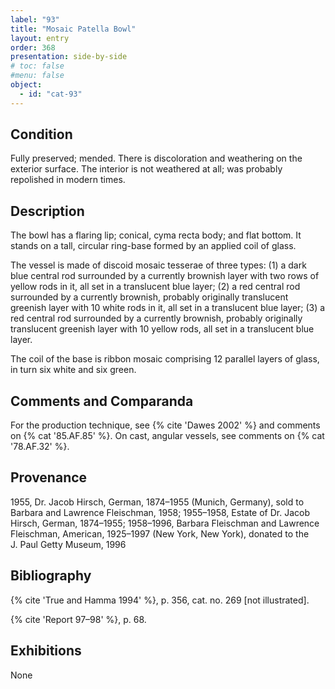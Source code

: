 ```yaml
---
label: "93"
title: "Mosaic Patella Bowl"
layout: entry
order: 368
presentation: side-by-side
# toc: false
#menu: false 
object:
  - id: "cat-93"
---
```


## Condition

Fully preserved; mended. There is discoloration and weathering on the exterior surface. The interior is not weathered at all; was probably repolished in modern times.

## Description

The bowl has a flaring lip; conical, cyma recta body; and flat bottom. It stands on a tall, circular ring-base formed by an applied coil of glass.

The vessel is made of discoid mosaic tesserae of three types: (1) a dark blue central rod surrounded by a currently brownish layer with two rows of yellow rods in it, all set in a translucent blue layer; (2) a red central rod surrounded by a currently brownish, probably originally translucent greenish layer with 10 white rods in it, all set in a translucent blue layer; (3) a red central rod surrounded by a currently brownish, probably originally translucent greenish layer with 10 yellow rods, all set in a translucent blue layer.

The coil of the base is ribbon mosaic comprising 12 parallel layers of glass, in turn six white and six green.

## Comments and Comparanda

For the production technique, see {% cite 'Dawes 2002' %} and comments on {% cat '85.AF.85' %}. On cast, angular vessels, see comments on {% cat '78.AF.32' %}.

## Provenance

1955, Dr. Jacob Hirsch, German, 1874–1955 (Munich, Germany), sold to Barbara and Lawrence Fleischman, 1958; 1955–1958, Estate of Dr. Jacob Hirsch, German, 1874–1955; 1958–1996, Barbara Fleischman and Lawrence Fleischman, American, 1925–1997 (New York, New York), donated to the J. Paul Getty Museum, 1996

## Bibliography

{% cite 'True and Hamma 1994' %}, p. 356, cat. no. 269 [not illustrated].

{% cite 'Report 97–98' %}, p. 68.

## Exhibitions

None